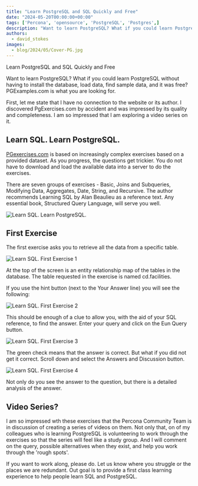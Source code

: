 ```yaml
---
title: "Learn PostgreSQL and SQL Quickly and Free"
date: "2024-05-20T00:00:00+00:00"
tags: ['Percona', 'opensource', 'PostgreSQL', 'Postgres',]
description: "Want to learn PostgreSQL? What if you could learn PostgreSQL without having to install the database, load data, find sample data, and it was free?"
authors:
  - david_stokes
images:
  - blog/2024/05/Cover-PG.jpg
---
```


Learn PostgreSQL and SQL Quickly and Free

Want to learn PostgreSQL? What if you could learn PostgreSQL without having to install the database, load data, find sample data, and it was free? PGExamples.com is what you are looking for.

First, let me state that I have no connection to the website or its author. I discovered PgExercises.com by accident and was impressed by its quality and completeness.  I am so impressed that I am exploring a video series on it.

## Learn SQL. Learn PostgreSQL.

[PGexercises.com](https://pgexercises.com/) is based on increasingly complex exercises based on a provided dataset. As you progress, the questions get trickier. You do not have to download and load the available data into a server to do the exercises.  

There are seven groups of exercises - Basic, Joins and Subqueries, Modifying Data, Aggregates, Date, String, and Recursive. The author recommends Learning SQL by Alan Beaulieu as a reference text. Any essential book, Structured Query Language, will serve you well.

![Learn SQL. Learn PostgreSQL.](blog/2024/05/image2.jpg)

## First Exercise

The first exercise asks you to retrieve all the data from a specific table.

![Learn SQL. First Exercise 1](blog/2024/05/image4.jpg)

At the top of the screen is an entity relationship map of the tables in the database. The table requested in the exercise is named cd.facilities.

If you use the hint button (next to the Your Answer line) you will see the following:

![Learn SQL. First Exercise 2](blog/2024/05/image3.jpg)

This should be enough of a clue to allow you, with the aid of your SQL reference, to find the answer. Enter your query and click on the Eun Query button.

![Learn SQL. First Exercise 3](blog/2024/05/image1.jpg)

The green check means that the answer is correct. But what if you did not get it correct. Scroll down and select the Answers and Discussion button.

![Learn SQL. First Exercise 4](blog/2024/05/image5.jpg)

Not only do you see the answer to the question, but there is a detailed analysis of the answer.

## Video Series?

I am so impressed wth these exercises that the Percona Community Team is in discussion of creating a series of videos on them. Not only that, on of my colleagues who is learning PostgreSQL is volunteering to work through the exercises so that the series will feel like a study group. And I will comment on the query, possible alternatives when they exist, and help you work through the 'rough spots'.

If you want to work along, please do. Let us know where you struggle or the places we are redundant. Out goal is to provide a first class learning experience to help people learn SQL and PostgreSQL.
